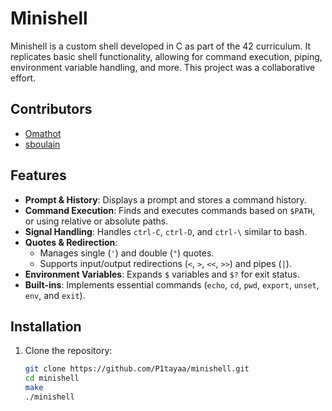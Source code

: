 # Minishell

Minishell is a custom shell developed in C as part of the 42 curriculum. It replicates basic shell functionality, allowing for command execution, piping, environment variable handling, and more. This project was a collaborative effort.

## Contributors
- [Omathot](https://github.com/omathot)
- [sboulain](https://github.com/P1tayaa)

## Features
- **Prompt & History**: Displays a prompt and stores a command history.
- **Command Execution**: Finds and executes commands based on `$PATH`, or using relative or absolute paths.
- **Signal Handling**: Handles `ctrl-C`, `ctrl-D`, and `ctrl-\` similar to bash.
- **Quotes & Redirection**:
  - Manages single (`'`) and double (`"`) quotes.
  - Supports input/output redirections (`<`, `>`, `<<`, `>>`) and pipes (`|`).
- **Environment Variables**: Expands `$` variables and `$?` for exit status.
- **Built-ins**: Implements essential commands (`echo`, `cd`, `pwd`, `export`, `unset`, `env`, and `exit`).

## Installation

1. Clone the repository:
   ```bash
   git clone https://github.com/P1tayaa/minishell.git
   cd minishell
   make
   ./minishell
